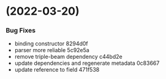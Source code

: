 #  (2022-03-20)


### Bug Fixes

* binding constructor 8294d0f
* parser more reliable 5c92e5a
* remove triple-beam dependency c44bd2e
* update dependencies and regenerate metadata 0c83667
* update reference to field 471f538



